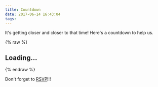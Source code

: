 ```yaml
---
title: Countdown
date: 2017-06-14 16:43:04
tags:
---
```


It's getting closer and closer to that time! Here's a countdown to help us.

{% raw %}
<h2 id="countdown">Loading...</h2>

<script>
// Set the date we're counting down to
var countDownDate = new Date("Nov 19, 2017 16:30:00").getTime();

// Update the count down every 1 second
var x = setInterval(function() {

    // Get todays date and time
    var now = new Date().getTime();

    // Find the distance between now an the count down date
    var distance = countDownDate - now;

    // Time calculations for days, hours, minutes and seconds
    var days = Math.floor(distance / (1000 * 60 * 60 * 24));
    var hours = Math.floor((distance % (1000 * 60 * 60 * 24)) / (1000 * 60 * 60));
    var minutes = Math.floor((distance % (1000 * 60 * 60)) / (1000 * 60));
    var seconds = Math.floor((distance % (1000 * 60)) / 1000);

    // Output the result in an element with id="demo"
    document.getElementById("countdown").innerHTML = days + " days, " + hours + " hours, "
    + minutes + " minutes, and " + seconds + " seconds.";

    // If the count down is over, write some text
    if (distance < 0) {
        clearInterval(x);
        document.getElementById("countdown").innerHTML = "WE'RE MARRIED!";
    }
}, 1000);
</script>
{% endraw %}

Don't forget to [RSVP](/RSVP)!!!